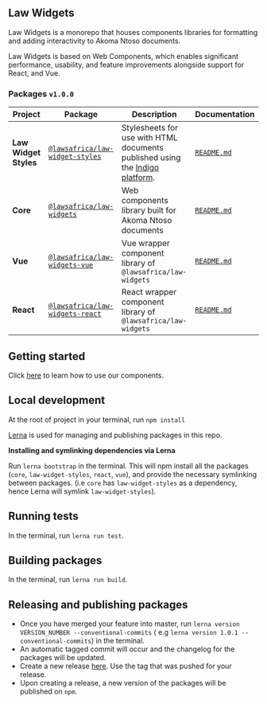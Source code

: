 
## Law Widgets

Law Widgets is a monorepo that houses components libraries for formatting and adding interactivity to Akoma Ntoso documents.

Law Widgets is based on Web Components, which enables significant performance, usability, and feature improvements 
alongside support for React, and Vue.

### Packages `v1.0.0`

| Project               | Package                                                                                           | Description                                                                                                    | Documentation                           |
|-----------------------|---------------------------------------------------------------------------------------------------|----------------------------------------------------------------------------------------------------------------|-----------------------------------------|
| **Law Widget Styles** | [`@lawsafrica/law-widget-styles`](https://www.npmjs.com/package/@lawsafrica/law-widget-styles)                | Stylesheets for use with HTML documents published using the [Indigo platform](https://indigo.readthedocs.org). | [`README.md`](law-widget-styles/README.md)     
| **Core**              | [`@lawsafrica/law-widgets`](https://www.npmjs.com/package/@lawsafrica/law-widgets)              | Web components library built for Akoma Ntoso documents                                                         | [`README.md`](core/README.md)                                                                                   
| **Vue**               | [`@lawsafrica/law-widgets-vue`](https://www.npmjs.com/package/@lawsafrica/law-widgets-vue)      | Vue wrapper component library of `@lawsafrica/law-widgets`                                                    | [`README.md`](packages/vue/README.md)                                                                          
| **React**             | [`@lawsafrica/law-widgets-react`](https://www.npmjs.com/package/@lawsafrica//law-widgets-react) | React wrapper component library of `@lawsafrica/law-widgets`                                                  | [`README.md`](packages/react/README.md)                                                                        

## Getting started
Click [here](core/README.md#components) to learn how to use our components.


## Local development
At the root of project in your terminal, run `npm install`

[Lerna](https://lerna.js.org/) is used for managing and publishing packages in this repo.

**Installing and symlinking dependencies via Lerna**

Run `lerna bootstrap` in the terminal. This will npm install all the packages (`core`, `law-widget-styles`, `react`, `vue`), 
and provide the necessary symlinking between packages. (i.e `core` has `law-widget-styles` as a dependency, hence Lerna will
symlink `law-widget-styles`).

## Running tests 
In the terminal, run `lerna run test`.

## Building packages
In the terminal, run `lerna run build`.

## Releasing and publishing packages

- Once you have merged your feature into master, run `lerna version VERSION_NUMBER --conventional-commits` (
  e.g `lerna version 1.0.1 --conventional-commits`) in the terminal.
- An automatic tagged commit will occur and the changelog for the packages will be updated.
- Create a new release [here](https://github.com/laws-africa/la-web-components/releases/new). Use the tag that was
  pushed
  for your release.
- Upon creating a release, a new version of the packages will be published on `npm`.
